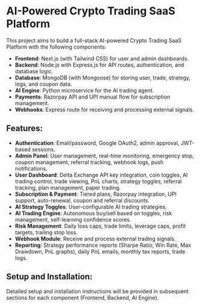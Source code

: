 # AI-Powered Crypto Trading SaaS Platform

This project aims to build a full-stack AI-powered Crypto Trading SaaS Platform with the following components:

- **Frontend**: Next.js (with Tailwind CSS) for user and admin dashboards.
- **Backend**: Node.js with Express.js for API routes, authentication, and database logic.
- **Database**: MongoDB (with Mongoose) for storing user, trade, strategy, logs, and coupon data.
- **AI Engine**: Python microservice for the AI trading agent.
- **Payments**: Razorpay API and UPI manual flow for subscription management.
- **Webhooks**: Express route for receiving and processing external signals.

## Features:

- **Authentication**: Email/password, Google OAuth2, admin approval, JWT-based sessions.
- **Admin Panel**: User management, real-time monitoring, emergency stop, coupon management, referral tracking, webhook logs, push notifications.
- **User Dashboard**: Delta Exchange API key integration, coin toggles, AI trading control, trade viewing, PnL charts, strategy toggles, referral tracking, plan management, paper trading.
- **Subscription & Payment**: Tiered plans, Razorpay integration, UPI support, auto-renewal, coupon and referral discounts.
- **AI Strategy Toggles**: User-configurable AI trading strategies.
- **AI Trading Engine**: Autonomous buy/sell based on toggles, risk management, self-learning confidence scores.
- **Risk Management**: Daily loss caps, trade limits, leverage caps, profit targets, trailing stop loss.
- **Webhook Module**: Receive and process external trading signals.
- **Reporting**: Strategy performance reports (Sharpe Ratio, Win Rate, Max Drawdown, PnL graphs), daily PnL emails, monthly tax reports, trade logs.

## Setup and Installation:

Detailed setup and installation instructions will be provided in subsequent sections for each component (Frontend, Backend, AI Engine).

